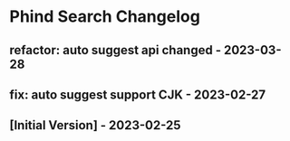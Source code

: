 # Phind Search Changelog

## refactor: auto suggest api changed - 2023-03-28

## fix: auto suggest support CJK - 2023-02-27

## [Initial Version] - 2023-02-25
